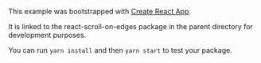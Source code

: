 This example was bootstrapped with [Create React App](https://github.com/facebook/create-react-app).

It is linked to the react-scroll-on-edges package in the parent directory for development purposes.

You can run `yarn install` and then `yarn start` to test your package.

